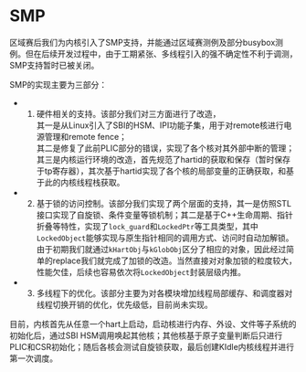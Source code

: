 # SMP  
区域赛后我们为内核引入了SMP支持，并能通过区域赛测例及部分busybox测例。但在后续开发过程中，由于工期紧张、多线程引入的强不确定性不利于调测，SMP支持暂时已被关闭。  

SMP的实现主要为三部分：  
- 1. 硬件相关的支持。该部分我们对三方面进行了改造，  
    其一是从Linux引入了SBI的HSM、IPI功能子集，用于对remote核进行电源管理和remote fence；  
    其二是修复了此前PLIC部分的错误，实现了各个核对其外部中断的管理；  
    其三是内核运行环境的改造，首先规范了hartid的获取和保存（暂时保存于tp寄存器），其次基于hartid实现了各个核的局部变量的正确获取，和基于此的内核线程栈获取。  
- 2. 基于锁的访问控制。该部分我们实现了两个层面的支持，其一是仿照STL接口实现了自旋锁、条件变量等锁机制；其二是基于C++生命周期、指针折叠等特性，实现了`lock_guard`和`LockedPtr`等工具类型，其中`LockedObject`能够实现与原生指针相同的调用方式、访问时自动加解锁。  
    由于初期我们就通过`kHartObj`与`kGlobObj`区分了相应的对象，因此经过简单的replace我们就完成了加锁的改造。当然直接对对象加锁的粒度较大，性能欠佳，后续也容易依次将`LockedObject`封装层级内推。  
- 3. 多线程下的优化。该部分主要为对各模块增加线程局部缓存、和调度器对线程切换开销的优化，优先级低，目前尚未实现。  

目前，内核首先从任意一个hart上启动，启动核进行内存、外设、文件等子系统的初始化后，通过SBI HSM调用唤起其他核；其他核基于原子变量判断后只进行PLIC和CSR初始化；随后各核会测试自旋锁获取，最后创建KIdle内核线程并进行第一次调度。